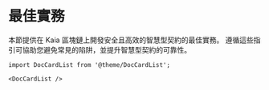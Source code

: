 # 最佳實務

本節提供在 Kaia 區塊鏈上開發安全且高效的智慧型契約的最佳實務。 遵循這些指引可協助您避免常見的陷阱，並提升智慧型契約的可靠性。

```mdx-code-block
import DocCardList from '@theme/DocCardList';

<DocCardList />
```